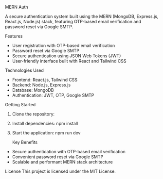 MERN Auth

A secure authentication system built using the MERN (MongoDB, Express.js, React.js, Node.js) stack, featuring OTP-based email verification and password reset via Google SMTP.

Features
- User registration with OTP-based email verification
- Password reset via Google SMTP
- Secure authentication using JSON Web Tokens (JWT)
- User-friendly interface built with React and Tailwind CSS

Technologies Used
- Frontend: React.js, Tailwind CSS
- Backend: Node.js, Express.js
- Database: MongoDB
- Authentication: JWT, OTP, Google SMTP

Getting Started
1. Clone the repository:
2. Install dependencies: npm install
3. Start the application: npm run dev

   Key Benefits
- Secure authentication with OTP-based email verification
- Convenient password reset via Google SMTP
- Scalable and performant MERN stack architecture



License
This project is licensed under the MIT License.

